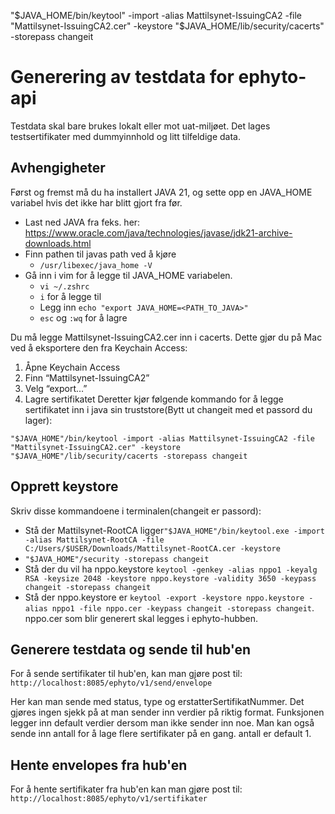 
"$JAVA_HOME/bin/keytool" -import -alias Mattilsynet-IssuingCA2 -file "Mattilsynet-IssuingCA2.cer" -keystore "$JAVA_HOME/lib/security/cacerts" -storepass changeit

# Generering av testdata for ephyto-api

Testdata skal bare brukes lokalt eller mot uat-miljøet. Det lages testsertifikater med dummyinnhold og litt tilfeldige data.

## Avhengigheter

Først og fremst må du ha installert JAVA 21, og sette opp en JAVA_HOME variabel hvis det ikke har blitt gjort fra før.

- Last ned JAVA fra feks. her: https://www.oracle.com/java/technologies/javase/jdk21-archive-downloads.html
- Finn pathen til javas path ved å kjøre
    - ```/usr/libexec/java_home -V```
- Gå inn i vim for å legge til JAVA_HOME variabelen. 
  - ```vi ~/.zshrc```
  - ```i``` for å legge til
  - Legg inn ```echo "export JAVA_HOME=<PATH_TO_JAVA>"```
  - ```esc``` og ```:wq``` for å lagre


Du må legge Mattilsynet-IssuingCA2.cer inn i cacerts. Dette gjør du på Mac ved å eksportere den fra Keychain Access:

1. Åpne Keychain Access
2. Finn “Mattilsynet-IssuingCA2”
3. Velg “export…”
4. Lagre sertifikatet
Deretter kjør følgende kommando for å legge sertifikatet inn i java sin truststore(Bytt ut changeit med et passord du lager):

```"$JAVA_HOME"/bin/keytool -import -alias Mattilsynet-IssuingCA2 -file "Mattilsynet-IssuingCA2.cer" -keystore "$JAVA_HOME"/lib/security/cacerts -storepass changeit```

## Opprett keystore 
Skriv disse kommandoene i terminalen(changeit er passord):
- Stå der Mattilsynet-RootCA ligger```"$JAVA_HOME"/bin/keytool.exe -import -alias Mattilsynet-RootCA -file C:/Users/$USER/Downloads/Mattilsynet-RootCA.cer -keystore```
- ```"$JAVA_HOME"/security -storepass changeit```
- Stå der du vil ha nppo.keystore ```keytool -genkey -alias nppo1 -keyalg RSA -keysize 2048 -keystore nppo.keystore -validity 3650 -keypass changeit -storepass changeit```
- Stå der nppo.keystore er ```keytool -export -keystore nppo.keystore -alias nppo1 -file nppo.cer -keypass changeit -storepass changeit```. nppo.cer som blir generert skal legges i ephyto-hubben. 

## Generere testdata og sende til hub'en

For å sende sertifikater til hub'en, kan man gjøre post til:
```http://localhost:8085/ephyto/v1/send/envelope```

Her kan man sende med status, type og erstatterSertifikatNummer. Det gjøres ingen sjekk på at man sender inn verdier på riktig format. Funksjonen legger inn default verdier dersom man ikke sender inn noe.
Man kan også sende inn antall for å lage flere sertifikater på en gang. antall er default 1.

## Hente envelopes fra hub'en

For å hente sertifikater fra hub'en kan man gjøre post til:
```http://localhost:8085/ephyto/v1/sertifikater```
